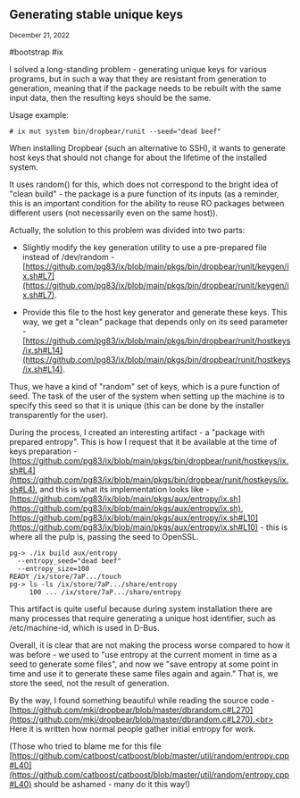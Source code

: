 ## Generating stable unique keys
<sup> December 21, 2022 </sup>

#bootstrap #ix

I solved a long-standing problem - generating unique keys for various programs, but in such a way that they are resistant from generation to generation, meaning that if the package needs to be rebuilt with the same input data, then the resulting keys should be the same.

Usage example:
```shell
# ix mut system bin/dropbear/runit --seed="dead beef"
```

When installing Dropbear (such an alternative to SSH), it wants to generate host keys that should not change for about the lifetime of the installed system.

It uses random() for this, which does not correspond to the bright idea of "clean build" - the package is a pure function of its inputs (as a reminder, this is an important condition for the ability to reuse RO packages between different users (not necessarily even on the same host)).

Actually, the solution to this problem was divided into two parts:

* Slightly modify the key generation utility to use a pre-prepared file instead of /dev/random - [https://github.com/pg83/ix/blob/main/pkgs/bin/dropbear/runit/keygen/ix.sh#L7](https://github.com/pg83/ix/blob/main/pkgs/bin/dropbear/runit/keygen/ix.sh#L7).

* Provide this file to the host key generator and generate these keys. This way, we get a "clean" package that depends only on its seed parameter - [https://github.com/pg83/ix/blob/main/pkgs/bin/dropbear/runit/hostkeys/ix.sh#L14](https://github.com/pg83/ix/blob/main/pkgs/bin/dropbear/runit/hostkeys/ix.sh#L14).

Thus, we have a kind of "random" set of keys, which is a pure function of seed. The task of the user of the system when setting up the machine is to specify this seed so that it is unique (this can be done by the installer transparently for the user).

During the process, I created an interesting artifact - a "package with prepared entropy". This is how I request that it be available at the time of keys preparation - [https://github.com/pg83/ix/blob/main/pkgs/bin/dropbear/runit/hostkeys/ix.sh#L4](https://github.com/pg83/ix/blob/main/pkgs/bin/dropbear/runit/hostkeys/ix.sh#L4), and this is what its implementation looks like - [https://github.com/pg83/ix/blob/main/pkgs/aux/entropy/ix.sh](https://github.com/pg83/ix/blob/main/pkgs/aux/entropy/ix.sh),
[https://github.com/pg83/ix/blob/main/pkgs/aux/entropy/ix.sh#L10](https://github.com/pg83/ix/blob/main/pkgs/aux/entropy/ix.sh#L10) - this is where all the pulp is, passing the seed to OpenSSL.

```
pg-> ./ix build aux/entropy 
  --entropy_seed="dead beef" 
  --entropy_size=100
READY /ix/store/7aP.../touch
pg-> ls -ls /ix/store/7aP.../share/entropy
     100 ... /ix/store/7aP.../share/entropy
```

This artifact is quite useful because during system installation there are many processes that require generating a unique host identifier, such as /etc/machine-id, which is used in D-Bus.

Overall, it is clear that are not making the process worse compared to how it was before - we used to "use entropy at the current moment in time as a seed to generate some files", and now we "save entropy at some point in time and use it to generate these same files again and again." That is, we store the seed, not the result of generation.

By the way, I found something beautiful while reading the source code - [https://github.com/mkj/dropbear/blob/master/dbrandom.c#L270](https://github.com/mkj/dropbear/blob/master/dbrandom.c#L270).<br>
Here it is written how normal people gather initial entropy for work.

(Those who tried to blame me for this file [https://github.com/catboost/catboost/blob/master/util/random/entropy.cpp#L40](https://github.com/catboost/catboost/blob/master/util/random/entropy.cpp#L40) should be ashamed - many do it this way!)
